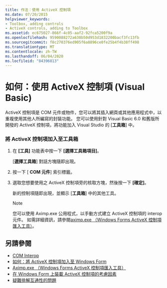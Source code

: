 ```yaml
---
title: 作法：使用 ActiveX 控制項
ms.date: 07/20/2015
helpviewer_keywords:
- Toolbox, adding controls
- ActiveX controls, adding to Toolbox
ms.assetid: ec675027-866f-4c05-aaf2-92fca5200f9a
ms.openlocfilehash: 9590088272a630b50d953d1832200bacf3fc13fb
ms.sourcegitcommit: f8c270376ed905f6a8896ce0fe25b4f4b38ff498
ms.translationtype: MT
ms.contentlocale: zh-TW
ms.lasthandoff: 06/04/2020
ms.locfileid: "84396813"
---
```

# <a name="how-to-work-with-activex-controls-visual-basic"></a>如何：使用 ActiveX 控制項 (Visual Basic)
ActiveX 控制項是 COM 元件或物件，您可以將其插入網頁或其他應用程式中，以重複使用其他人所編寫的封裝功能。 您可以使用針對 Visual Basic 6.0 和舊版所開發的 ActiveX 控制項，將功能加入 Visual Studio 的 [**工具箱**] 中。  
  
### <a name="to-add-activex-controls-to-the-toolbox"></a>將 ActiveX 控制項加入至工具箱  
  
1. 在 **[工具]** 功能表中按一下 **[選擇工具箱項目]**。  
  
     [**選擇工具箱**] 對話方塊隨即出現。  
  
2. 按一下 [ **COM 元件**] 索引標籤。  
  
3. 選取您想要使用之 ActiveX 控制項旁的核取方塊，然後按一下 **[確定]**。  
  
     新的控制項隨即出現，並顯示 [**工具箱**] 中的其他工具。  
  
    > [!NOTE]
    > 您可以使用 Aximp.exe 公用程式，以手動方式建立 ActiveX 控制項的 interop 元件。 如需詳細資訊，請參閱[aximp.exe （Windows Forms ActiveX 控制項匯入工具）](../../../framework/tools/aximp-exe-windows-forms-activex-control-importer.md)。  
  
## <a name="see-also"></a>另請參閱

- [COM Interop](index.md)
- [如何：將 ActiveX 控制項加入至 Windows Form](../../../framework/winforms/controls/how-to-add-activex-controls-to-windows-forms.md)
- [Aximp.exe （Windows Forms ActiveX 控制項匯入工具）](../../../framework/tools/aximp-exe-windows-forms-activex-control-importer.md)
- [在 Windows Form 上裝載 ActiveX 控制項的考慮因素](../../../framework/winforms/controls/considerations-when-hosting-an-activex-control-on-a-windows-form.md)
- [疑難排解互通性的問題](troubleshooting-interoperability.md)
